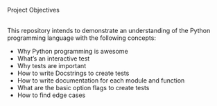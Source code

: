Project Objectives<br><br>

This repository intends to demonstrate an understanding of the Python programming language with the following concepts:<br>
* Why Python programming is awesome<br>
* What’s an interactive test<br>
* Why tests are important<br>
* How to write Docstrings to create tests<br>
* How to write documentation for each module and function<br>
* What are the basic option flags to create tests<br>
* How to find edge cases

